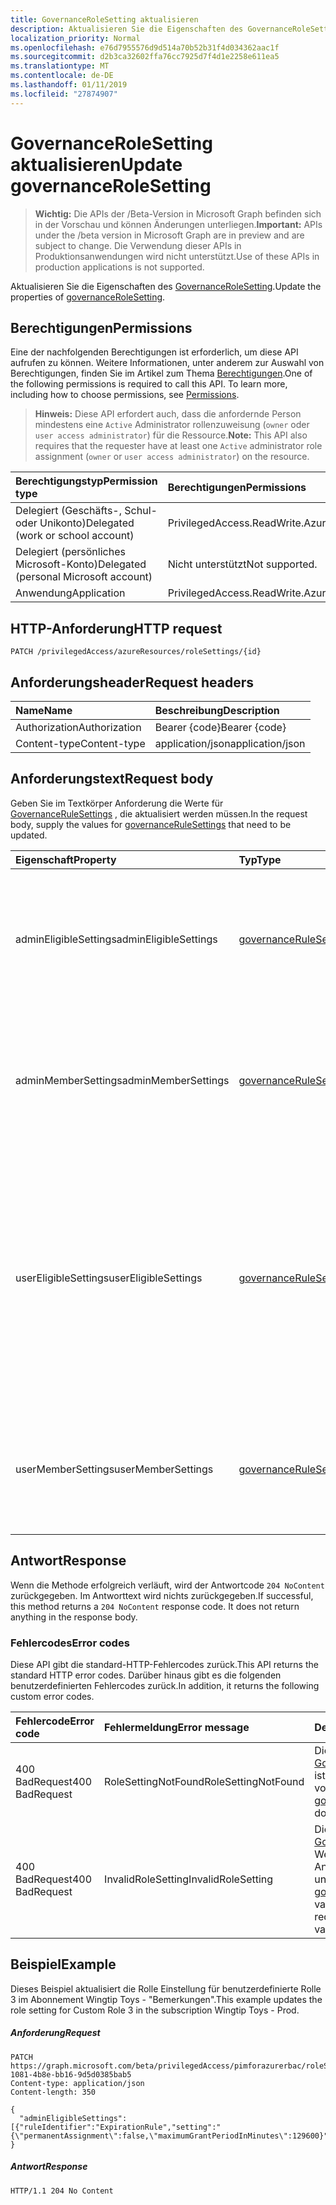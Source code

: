 ```yaml
---
title: GovernanceRoleSetting aktualisieren
description: Aktualisieren Sie die Eigenschaften des GovernanceRoleSetting.
localization_priority: Normal
ms.openlocfilehash: e76d7955576d9d514a70b52b31f4d034362aac1f
ms.sourcegitcommit: d2b3ca32602ffa76cc7925d7f4d1e2258e611ea5
ms.translationtype: MT
ms.contentlocale: de-DE
ms.lasthandoff: 01/11/2019
ms.locfileid: "27874907"
---
```

# <a name="update-governancerolesetting"></a><span data-ttu-id="c8136-103">GovernanceRoleSetting aktualisieren</span><span class="sxs-lookup"><span data-stu-id="c8136-103">Update governanceRoleSetting</span></span>

> <span data-ttu-id="c8136-104">**Wichtig:** Die APIs der /Beta-Version in Microsoft Graph befinden sich in der Vorschau und können Änderungen unterliegen.</span><span class="sxs-lookup"><span data-stu-id="c8136-104">**Important:** APIs under the /beta version in Microsoft Graph are in preview and are subject to change.</span></span> <span data-ttu-id="c8136-105">Die Verwendung dieser APIs in Produktionsanwendungen wird nicht unterstützt.</span><span class="sxs-lookup"><span data-stu-id="c8136-105">Use of these APIs in production applications is not supported.</span></span>

<span data-ttu-id="c8136-106">Aktualisieren Sie die Eigenschaften des [GovernanceRoleSetting](../resources/governancerolesetting.md).</span><span class="sxs-lookup"><span data-stu-id="c8136-106">Update the properties of [governanceRoleSetting](../resources/governancerolesetting.md).</span></span>

## <a name="permissions"></a><span data-ttu-id="c8136-107">Berechtigungen</span><span class="sxs-lookup"><span data-stu-id="c8136-107">Permissions</span></span>
<span data-ttu-id="c8136-p102">Eine der nachfolgenden Berechtigungen ist erforderlich, um diese API aufrufen zu können. Weitere Informationen, unter anderem zur Auswahl von Berechtigungen, finden Sie im Artikel zum Thema [Berechtigungen](/graph/permissions-reference).</span><span class="sxs-lookup"><span data-stu-id="c8136-p102">One of the following permissions is required to call this API. To learn more, including how to choose permissions, see [Permissions](/graph/permissions-reference).</span></span>

><span data-ttu-id="c8136-110">**Hinweis:** Diese API erfordert auch, dass die anfordernde Person mindestens eine `Active` Administrator rollenzuweisung (`owner` oder `user access administrator`) für die Ressource.</span><span class="sxs-lookup"><span data-stu-id="c8136-110">**Note:** This API also requires that the requester have at least one `Active` administrator role assignment (`owner` or `user access administrator`) on the resource.</span></span>

|<span data-ttu-id="c8136-111">Berechtigungstyp</span><span class="sxs-lookup"><span data-stu-id="c8136-111">Permission type</span></span>      | <span data-ttu-id="c8136-112">Berechtigungen</span><span class="sxs-lookup"><span data-stu-id="c8136-112">Permissions</span></span>              |
|:--------------------|:---------------------------------------------------------|
|<span data-ttu-id="c8136-113">Delegiert (Geschäfts-, Schul- oder Unikonto)</span><span class="sxs-lookup"><span data-stu-id="c8136-113">Delegated (work or school account)</span></span> | <span data-ttu-id="c8136-114">PrivilegedAccess.ReadWrite.AzureResources</span><span class="sxs-lookup"><span data-stu-id="c8136-114">PrivilegedAccess.ReadWrite.AzureResources</span></span>  |
|<span data-ttu-id="c8136-115">Delegiert (persönliches Microsoft-Konto)</span><span class="sxs-lookup"><span data-stu-id="c8136-115">Delegated (personal Microsoft account)</span></span> | <span data-ttu-id="c8136-116">Nicht unterstützt</span><span class="sxs-lookup"><span data-stu-id="c8136-116">Not supported.</span></span>    |
|<span data-ttu-id="c8136-117">Anwendung</span><span class="sxs-lookup"><span data-stu-id="c8136-117">Application</span></span> | <span data-ttu-id="c8136-118">PrivilegedAccess.ReadWrite.AzureResources</span><span class="sxs-lookup"><span data-stu-id="c8136-118">PrivilegedAccess.ReadWrite.AzureResources</span></span> |

## <a name="http-request"></a><span data-ttu-id="c8136-119">HTTP-Anforderung</span><span class="sxs-lookup"><span data-stu-id="c8136-119">HTTP request</span></span>
<!-- { "blockType": "ignored" } -->
```http
PATCH /privilegedAccess/azureResources/roleSettings/{id}
```
## <a name="request-headers"></a><span data-ttu-id="c8136-120">Anforderungsheader</span><span class="sxs-lookup"><span data-stu-id="c8136-120">Request headers</span></span>
| <span data-ttu-id="c8136-121">Name</span><span class="sxs-lookup"><span data-stu-id="c8136-121">Name</span></span>       | <span data-ttu-id="c8136-122">Beschreibung</span><span class="sxs-lookup"><span data-stu-id="c8136-122">Description</span></span>|
|:-----------|:-----------|
| <span data-ttu-id="c8136-123">Authorization</span><span class="sxs-lookup"><span data-stu-id="c8136-123">Authorization</span></span>  | <span data-ttu-id="c8136-124">Bearer {code}</span><span class="sxs-lookup"><span data-stu-id="c8136-124">Bearer {code}</span></span>|
| <span data-ttu-id="c8136-125">Content-type</span><span class="sxs-lookup"><span data-stu-id="c8136-125">Content-type</span></span>  | <span data-ttu-id="c8136-126">application/json</span><span class="sxs-lookup"><span data-stu-id="c8136-126">application/json</span></span>|


## <a name="request-body"></a><span data-ttu-id="c8136-127">Anforderungstext</span><span class="sxs-lookup"><span data-stu-id="c8136-127">Request body</span></span>
<span data-ttu-id="c8136-128">Geben Sie im Textkörper Anforderung die Werte für [GovernanceRuleSettings](../resources/governancerulesetting.md) , die aktualisiert werden müssen.</span><span class="sxs-lookup"><span data-stu-id="c8136-128">In the request body, supply the values for [governanceRuleSettings](../resources/governancerulesetting.md) that need to be updated.</span></span> 

| <span data-ttu-id="c8136-129">Eigenschaft</span><span class="sxs-lookup"><span data-stu-id="c8136-129">Property</span></span>     | <span data-ttu-id="c8136-130">Typ</span><span class="sxs-lookup"><span data-stu-id="c8136-130">Type</span></span>   |<span data-ttu-id="c8136-131">Beschreibung</span><span class="sxs-lookup"><span data-stu-id="c8136-131">Description</span></span>|
|:---------------|:--------|:----------|
|<span data-ttu-id="c8136-132">adminEligibleSettings</span><span class="sxs-lookup"><span data-stu-id="c8136-132">adminEligibleSettings</span></span>|[<span data-ttu-id="c8136-133">governanceRuleSetting</span><span class="sxs-lookup"><span data-stu-id="c8136-133">governanceRuleSetting</span></span>](../resources/governancerulesetting.md)|<span data-ttu-id="c8136-134">Die Einstellungen, die ausgewertet werden, wenn ein Administrator versucht, eine Aufgabe zu auswählbaren Rolle hinzufügen.</span><span class="sxs-lookup"><span data-stu-id="c8136-134">The rule settings that are evaluated when an administrator tries to add an eligible role assignment.</span></span>|
|<span data-ttu-id="c8136-135">adminMemberSettings</span><span class="sxs-lookup"><span data-stu-id="c8136-135">adminMemberSettings</span></span>|[<span data-ttu-id="c8136-136">governanceRuleSetting</span><span class="sxs-lookup"><span data-stu-id="c8136-136">governanceRuleSetting</span></span>](../resources/governancerulesetting.md)|<span data-ttu-id="c8136-137">Die Einstellungen, die ausgewertet werden, wenn ein Administrator versucht, eine direkte rollenzuweisung hinzufügen.</span><span class="sxs-lookup"><span data-stu-id="c8136-137">The rule settings that are evaluated when an administrator tries to add a direct member role assignment.</span></span>|
|<span data-ttu-id="c8136-138">userEligibleSettings</span><span class="sxs-lookup"><span data-stu-id="c8136-138">userEligibleSettings</span></span>|[<span data-ttu-id="c8136-139">governanceRuleSetting</span><span class="sxs-lookup"><span data-stu-id="c8136-139">governanceRuleSetting</span></span>](../resources/governancerulesetting.md)|<span data-ttu-id="c8136-140">Die Einstellungen, die ausgewertet werden, wenn ein Benutzer versucht, eine Aufgabe zu auswählbaren Rolle hinzufügen.</span><span class="sxs-lookup"><span data-stu-id="c8136-140">The rule settings that are evaluated when a user tries to add an eligible role assignment.</span></span> <span data-ttu-id="c8136-141">Dies wird nicht unterstützt für `pimforazurerbac` Szenario vorläufig und kann in zukünftigen Szenarien zur Verfügung gestellt.</span><span class="sxs-lookup"><span data-stu-id="c8136-141">This is not supported for `pimforazurerbac` scenario for now, and may be available in the future scenarios.</span></span>|
|<span data-ttu-id="c8136-142">userMemberSettings</span><span class="sxs-lookup"><span data-stu-id="c8136-142">userMemberSettings</span></span>|[<span data-ttu-id="c8136-143">governanceRuleSetting</span><span class="sxs-lookup"><span data-stu-id="c8136-143">governanceRuleSetting</span></span>](../resources/governancerulesetting.md)|<span data-ttu-id="c8136-144">Die Einstellungen, die ausgewertet werden, wenn ein Benutzer versucht, seine rollenzuweisung aktivieren.</span><span class="sxs-lookup"><span data-stu-id="c8136-144">The rule settings that are evaluated when a user tries to activate his role assignment.</span></span>|

## <a name="response"></a><span data-ttu-id="c8136-145">Antwort</span><span class="sxs-lookup"><span data-stu-id="c8136-145">Response</span></span>
<span data-ttu-id="c8136-p104">Wenn die Methode erfolgreich verläuft, wird der Antwortcode `204 NoContent` zurückgegeben. Im Antworttext wird nichts zurückgegeben.</span><span class="sxs-lookup"><span data-stu-id="c8136-p104">If successful, this method returns a `204 NoContent` response code. It does not return anything in the response body.</span></span> 

### <a name="error-codes"></a><span data-ttu-id="c8136-148">Fehlercodes</span><span class="sxs-lookup"><span data-stu-id="c8136-148">Error codes</span></span>
<span data-ttu-id="c8136-149">Diese API gibt die standard-HTTP-Fehlercodes zurück.</span><span class="sxs-lookup"><span data-stu-id="c8136-149">This API returns the standard HTTP error codes.</span></span> <span data-ttu-id="c8136-150">Darüber hinaus gibt es die folgenden benutzerdefinierten Fehlercodes zurück.</span><span class="sxs-lookup"><span data-stu-id="c8136-150">In addition, it returns the following custom error codes.</span></span>

|<span data-ttu-id="c8136-151">Fehlercode</span><span class="sxs-lookup"><span data-stu-id="c8136-151">Error code</span></span>     | <span data-ttu-id="c8136-152">Fehlermeldung</span><span class="sxs-lookup"><span data-stu-id="c8136-152">Error message</span></span>         | <span data-ttu-id="c8136-153">Details</span><span class="sxs-lookup"><span data-stu-id="c8136-153">Details</span></span>             |
|:--------------| :---------------------|:--------------------|
| <span data-ttu-id="c8136-154">400 BadRequest</span><span class="sxs-lookup"><span data-stu-id="c8136-154">400 BadRequest</span></span>| <span data-ttu-id="c8136-155">RoleSettingNotFound</span><span class="sxs-lookup"><span data-stu-id="c8136-155">RoleSettingNotFound</span></span>   | <span data-ttu-id="c8136-156">Die [GovernanceRoleSetting](../resources/governancerolesetting.md) ist im System nicht vorhanden.</span><span class="sxs-lookup"><span data-stu-id="c8136-156">The [governanceRoleSetting](../resources/governancerolesetting.md) does not exist in system.</span></span>
| <span data-ttu-id="c8136-157">400 BadRequest</span><span class="sxs-lookup"><span data-stu-id="c8136-157">400 BadRequest</span></span>| <span data-ttu-id="c8136-158">InvalidRoleSetting</span><span class="sxs-lookup"><span data-stu-id="c8136-158">InvalidRoleSetting</span></span>    | <span data-ttu-id="c8136-159">Die [GovernanceRuleSettings](../resources/governancerulesetting.md) Werte im Textkörper Anforderung ist ungültig.</span><span class="sxs-lookup"><span data-stu-id="c8136-159">The [governanceRuleSettings](../resources/governancerulesetting.md) values provided in the request body are not valid.</span></span>

## <a name="example"></a><span data-ttu-id="c8136-160">Beispiel</span><span class="sxs-lookup"><span data-stu-id="c8136-160">Example</span></span> 
<span data-ttu-id="c8136-161">Dieses Beispiel aktualisiert die Rolle Einstellung für benutzerdefinierte Rolle 3 im Abonnement Wingtip Toys - "Bemerkungen".</span><span class="sxs-lookup"><span data-stu-id="c8136-161">This example updates the role setting for Custom Role 3 in the subscription Wingtip Toys - Prod.</span></span>
##### <a name="request"></a><span data-ttu-id="c8136-162">Anforderung</span><span class="sxs-lookup"><span data-stu-id="c8136-162">Request</span></span>
<!-- {
  "blockType": "request",
  "name": "update_governancerolesetting"
}-->
```http
PATCH https://graph.microsoft.com/beta/privilegedAccess/pimforazurerbac/roleSettings/5fb5aef8-1081-4b8e-bb16-9d5d0385bab5
Content-type: application/json
Content-length: 350

{
  "adminEligibleSettings":[{"ruleIdentifier":"ExpirationRule","setting":"{\"permanentAssignment\":false,\"maximumGrantPeriodInMinutes\":129600}"}]
}
```
##### <a name="response"></a><span data-ttu-id="c8136-163">Antwort</span><span class="sxs-lookup"><span data-stu-id="c8136-163">Response</span></span>
<!-- {
  "blockType": "response",
  "@odata.type": "microsoft.graph.None"
} -->
```http
HTTP/1.1 204 No Content
```

<!-- uuid: 8fcb5dbc-d5aa-4681-8e31-b001d5168d79
2015-10-25 14:57:30 UTC -->
<!-- {
  "type": "#page.annotation",
  "description": "Update governanceRoleSetting",
  "keywords": "",
  "section": "documentation",
  "tocPath": ""
}-->
